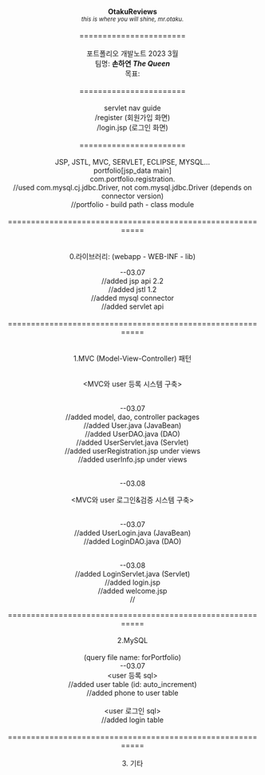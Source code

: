 <div align=center>
  
**OtakuReviews**<br>*<sub>this is where you will shine, mr.otaku.</sub>*<br>
<br>
=======================<br>
<br>
포트폴리오 개발노트 2023 3월<br>
팀명: **손하연 _The Queen_**<br>
목표: <br>
<br>
=======================<br>
<br>
servlet nav guide<br>
  /register (회원가입 화면)<br>
  /login.jsp (로그인 화면)<br>
<br>
=======================<br>
<br>
JSP, JSTL, MVC, SERVLET, ECLIPSE, MYSQL...<br>
portfolio[jsp_data main]<br>
com.portfolio.registration.<br>
//used com.mysql.cj.jdbc.Driver, not com.mysql.jdbc.Driver (depends on connector version)<br>
//portfolio - build path - class module<br>
<br>
===========================================================<br>
<br>
<br>
0.라이브러리: (webapp - WEB-INF - lib)<br>
  
--03.07<br>
//added jsp api 2.2<br>
//added jstl 1.2<br>
//added mysql connector<br>
//added servlet api<br>
<br>
===========================================================<br>
<br>
<br>
1.MVC (Model-View-Controller) 패턴<br><br>

<MVC와 user 등록 시스템 구축><br><br>
  
--03.07<br>
//added model, dao, controller packages<br>
//added User.java (JavaBean)<br>
//added UserDAO.java (DAO)<br>
//added UserServlet.java (Servlet)<br>
//added userRegistration.jsp under views<br>
//added userInfo.jsp under views<br>
<br>
  
--03.08<br>

<MVC와 user 로그인&검증 시스템 구축><br><br>
  
--03.07<br>
//added UserLogin.java (JavaBean)<br>
//added LoginDAO.java (DAO)<br>
<br>
  
--03.08<br>
//added LoginServlet.java (Servlet)<br>
//added login.jsp<br>
//added welcome.jsp<br>
//


===========================================================<br>
<br>
2.MySQL<br><br>
(query file name: forPortfolio)<br>
--03.07<br>
<user 등록 sql><br>
//added user table (id: auto_increment)<br>
//added phone to user table<br>
<br>
<user 로그인 sql><br>
//added login table<br>
<br>
===========================================================<br>
<br>
3. 기타<br>
<br>

  
  
  
  
  
  
  
  
  
  
  
  
  </div>
